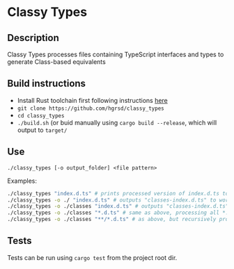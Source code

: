 # Classy Types

## Description
Classy Types processes files containing TypeScript interfaces and types to generate Class-based equivalents

## Build instructions
* Install Rust toolchain first following instructions [here](https://www.rust-lang.org/tools/install)
* `git clone https://github.com/hgrsd/classy_types`
* `cd classy_types`
* `./build.sh` (or buid manually using `cargo build --release`, which will output to `target/`

## Use
`./classy_types [-o output_folder] <file pattern>`

Examples:
```bash
./classy_types "index.d.ts" # prints processed version of index.d.ts to stdout
./classy_types -o ./ "index.d.ts" # outputs "classes-index.d.ts" to working directory
./classy_types -o ./classes "index.d.ts" # outputs "classes-index.d.ts" to ./classes
./classy_types -o ./classes "*.d.ts" # same as above, processing all *.d.ts files in current directory 
./classy_types -o ./classes "**/*.d.ts" # as above, but recursively processes all .d.ts files starting from current directory 
```

## Tests
Tests can be run using `cargo test` from the project root dir.

